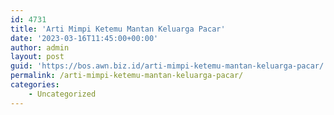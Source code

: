 ```yaml
---
id: 4731
title: 'Arti Mimpi Ketemu Mantan Keluarga Pacar'
date: '2023-03-16T11:45:00+00:00'
author: admin
layout: post
guid: 'https://bos.awn.biz.id/arti-mimpi-ketemu-mantan-keluarga-pacar/'
permalink: /arti-mimpi-ketemu-mantan-keluarga-pacar/
categories:
    - Uncategorized
---
```


